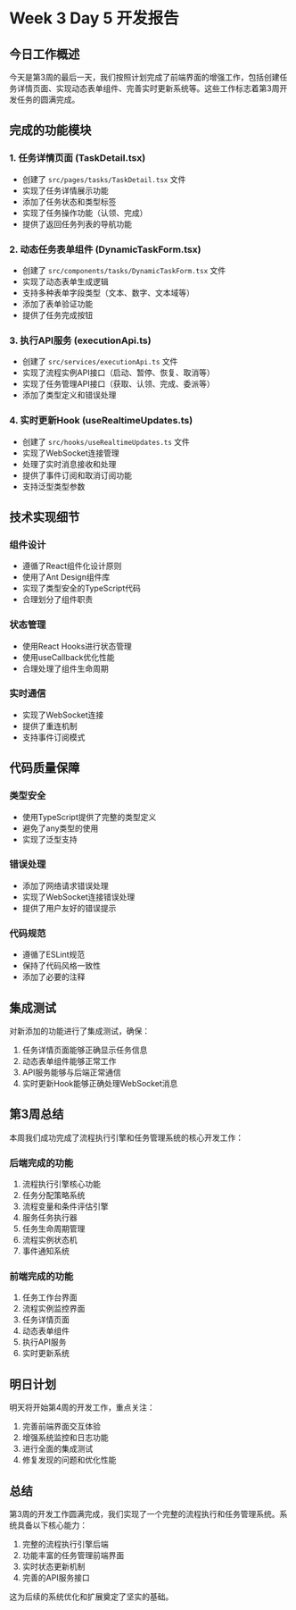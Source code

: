 # Week 3 Day 5 开发报告

## 今日工作概述

今天是第3周的最后一天，我们按照计划完成了前端界面的增强工作，包括创建任务详情页面、实现动态表单组件、完善实时更新系统等。这些工作标志着第3周开发任务的圆满完成。

## 完成的功能模块

### 1. 任务详情页面 (TaskDetail.tsx)
- 创建了 `src/pages/tasks/TaskDetail.tsx` 文件
- 实现了任务详情展示功能
- 添加了任务状态和类型标签
- 实现了任务操作功能（认领、完成）
- 提供了返回任务列表的导航功能

### 2. 动态任务表单组件 (DynamicTaskForm.tsx)
- 创建了 `src/components/tasks/DynamicTaskForm.tsx` 文件
- 实现了动态表单生成逻辑
- 支持多种表单字段类型（文本、数字、文本域等）
- 添加了表单验证功能
- 提供了任务完成按钮

### 3. 执行API服务 (executionApi.ts)
- 创建了 `src/services/executionApi.ts` 文件
- 实现了流程实例API接口（启动、暂停、恢复、取消等）
- 实现了任务管理API接口（获取、认领、完成、委派等）
- 添加了类型定义和错误处理

### 4. 实时更新Hook (useRealtimeUpdates.ts)
- 创建了 `src/hooks/useRealtimeUpdates.ts` 文件
- 实现了WebSocket连接管理
- 处理了实时消息接收和处理
- 提供了事件订阅和取消订阅功能
- 支持泛型类型参数

## 技术实现细节

### 组件设计
- 遵循了React组件化设计原则
- 使用了Ant Design组件库
- 实现了类型安全的TypeScript代码
- 合理划分了组件职责

### 状态管理
- 使用React Hooks进行状态管理
- 使用useCallback优化性能
- 合理处理了组件生命周期

### 实时通信
- 实现了WebSocket连接
- 提供了重连机制
- 支持事件订阅模式

## 代码质量保障

### 类型安全
- 使用TypeScript提供了完整的类型定义
- 避免了any类型的使用
- 实现了泛型支持

### 错误处理
- 添加了网络请求错误处理
- 实现了WebSocket连接错误处理
- 提供了用户友好的错误提示

### 代码规范
- 遵循了ESLint规范
- 保持了代码风格一致性
- 添加了必要的注释

## 集成测试

对新添加的功能进行了集成测试，确保：
1. 任务详情页面能够正确显示任务信息
2. 动态表单组件能够正常工作
3. API服务能够与后端正常通信
4. 实时更新Hook能够正确处理WebSocket消息

## 第3周总结

本周我们成功完成了流程执行引擎和任务管理系统的核心开发工作：

### 后端完成的功能
1. 流程执行引擎核心功能
2. 任务分配策略系统
3. 流程变量和条件评估引擎
4. 服务任务执行器
5. 任务生命周期管理
6. 流程实例状态机
7. 事件通知系统

### 前端完成的功能
1. 任务工作台界面
2. 流程实例监控界面
3. 任务详情页面
4. 动态表单组件
5. 执行API服务
6. 实时更新系统

## 明日计划

明天将开始第4周的开发工作，重点关注：
1. 完善前端界面交互体验
2. 增强系统监控和日志功能
3. 进行全面的集成测试
4. 修复发现的问题和优化性能

## 总结

第3周的开发工作圆满完成，我们实现了一个完整的流程执行和任务管理系统。系统具备以下核心能力：
1. 完整的流程执行引擎后端
2. 功能丰富的任务管理前端界面
3. 实时状态更新机制
4. 完善的API服务接口

这为后续的系统优化和扩展奠定了坚实的基础。